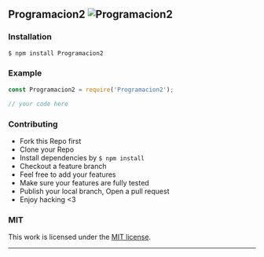 ## Programacion2 ![Programacion2](https://img.shields.io/npm/v/Programacion2.svg)

> 

### Installation

```bash
$ npm install Programacion2
```

### Example

```js
const Programacion2 = require('Programacion2');

// your code here

```

### Contributing
- Fork this Repo first
- Clone your Repo
- Install dependencies by `$ npm install`
- Checkout a feature branch
- Feel free to add your features
- Make sure your features are fully tested
- Publish your local branch, Open a pull request
- Enjoy hacking <3

### MIT

This work is licensed under the [MIT license](./LICENSE).

---